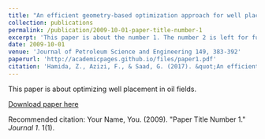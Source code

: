 ```yaml
---
title: "An efficient geometry-based optimization approach for well placement in oil fields"
collection: publications
permalink: /publication/2009-10-01-paper-title-number-1
excerpt: 'This paper is about the number 1. The number 2 is left for future work.'
date: 2009-10-01
venue: 'Journal of Petroleum Science and Engineering 149, 383-392'
paperurl: 'http://academicpages.github.io/files/paper1.pdf'
citation: 'Hamida, Z., Azizi, F., & Saad, G. (2017). &quot;An efficient geometry-based optimization approach for well placement in oil fields.&quot; <i>Journal of Petroleum Science and Engineering</i>. 149, 383-392.'
---
```

This paper is about optimizing well placement in oil fields.

[Download paper here](http://academicpages.github.io/files/paper1.pdf)

Recommended citation: Your Name, You. (2009). "Paper Title Number 1." <i>Journal 1</i>. 1(1).